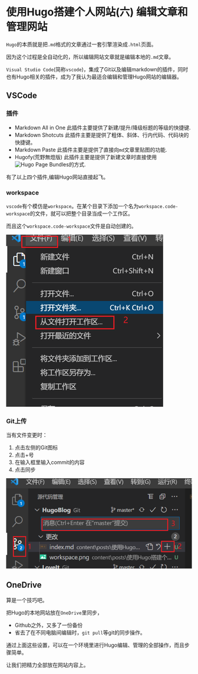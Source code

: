# 使用Hugo搭建个人网站(六) 编辑文章和管理网站

`Hugo`的本质就是把`.md`格式的文章通过一套引擎渲染成`.html`页面。

因为这个过程是全自动化的，所以编辑网站文章就是编辑本地的`.md`文章。

`Visual Studio Code`(简称`vscode`)，集成了Git以及编辑markdown的插件，同时也有Hugo相关的插件，成为了我认为最适合编辑和管理Hugo网站的编辑器。

## VSCode
### 插件
- Markdown All in One  此插件主要提供了新建/提升/降级标题的等级的快捷键.
- Markdown Shotcuts    此插件主要是提供了粗体、斜体、行内代码、代码块的快捷键。
- Markdown Paste       此插件主要是提供了直接向`md`文章里贴图的功能.
- Hugofy(荒野無燈版)     此插件主要是提供了新建文章时直接使用![`Hugo Page Bundles`](https://dnwzlx.com/posts/b085eb84/)的方式.
  
有了以上四个插件,编辑Hugo网站直接起飞。

### workspace
`vscode`有个模仿是`workspace`。在某个目录下添加一个名为`workspace.code-workspace`的文件，就可以把整个目录当成一个工作区。

而且这个`workspace.code-workspace`文件是自动创建的。

![](workspace.png)

### Git上传
当有文件变更时：

1. 点击左侧的Git图标
2. 点击+号
3. 在输入框里输入commit的内容
4. 点击同步

![](vscode-git.png)

## OneDrive
算是一个技巧吧。

把Hugo的本地网站放在`OneDrive`里同步，

- Github之外，又多了一份备份
- 省去了在不同电脑间编辑时，`git pull`等git的同步操作。

通过上面这些设置，可以在一个环境里进行Hugo编辑、管理的全部操作，而且步骤简单。

让我们把精力全部放在网站内容上。


